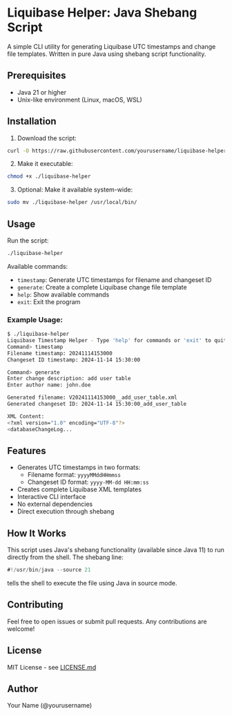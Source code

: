 # Liquibase Helper: Java Shebang Script

A simple CLI utility for generating Liquibase UTC timestamps and change file templates. Written in pure Java using shebang script functionality.

## Prerequisites

- Java 21 or higher
- Unix-like environment (Linux, macOS, WSL)

## Installation

1. Download the script:
```bash
curl -O https://raw.githubusercontent.com/yourusername/liquibase-helper/main/liquibase-helper
```

2. Make it executable:
```bash
chmod +x ./liquibase-helper
```

3. Optional: Make it available system-wide:
```bash
sudo mv ./liquibase-helper /usr/local/bin/
```

## Usage

Run the script:
```bash
./liquibase-helper
```

Available commands:
- `timestamp`: Generate UTC timestamps for filename and changeset ID
- `generate`: Create a complete Liquibase change file template
- `help`: Show available commands
- `exit`: Exit the program

### Example Usage:

```bash
$ ./liquibase-helper
Liquibase Timestamp Helper - Type 'help' for commands or 'exit' to quit
Command> timestamp
Filename timestamp: 20241114153000
Changeset ID timestamp: 2024-11-14 15:30:00

Command> generate
Enter change description: add user table
Enter author name: john.doe

Generated filename: V20241114153000__add_user_table.xml
Generated changeset ID: 2024-11-14 15:30:00_add_user_table

XML Content:
<?xml version="1.0" encoding="UTF-8"?>
<databaseChangeLog...
```

## Features

- Generates UTC timestamps in two formats:
  - Filename format: `yyyyMMddHHmmss`
  - Changeset ID format: `yyyy-MM-dd HH:mm:ss`
- Creates complete Liquibase XML templates
- Interactive CLI interface
- No external dependencies
- Direct execution through shebang

## How It Works

This script uses Java's shebang functionality (available since Java 11) to run directly from the shell. The shebang line:
```java
#!/usr/bin/java --source 21
```
tells the shell to execute the file using Java in source mode.

## Contributing

Feel free to open issues or submit pull requests. Any contributions are welcome!

## License

MIT License - see [LICENSE.md](LICENSE.md)

## Author

Your Name (@yourusername)